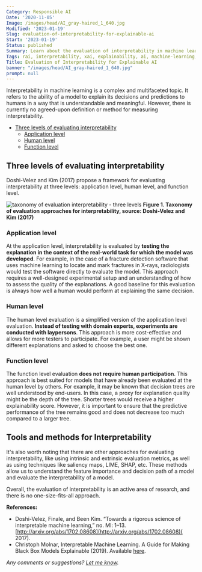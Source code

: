 ```yaml
---
Category: Responsible AI
Date: '2020-11-05'
Image: /images/head/AI_gray-haired_1_640.jpg
Modified: '2023-01-19'
Slug: evaluation-of-interpretability-for-explainable-ai
Start: '2023-01-19'
Status: published
Summary: Learn about the evaluation of interpretability in machine learning with this guide. Discover different levels and methods for assessing the explainability of models.
Tags: rai, interpretability, xai, explainability, ai, machine-learning, model, responsible-ai
Title: Evaluation of Interpretability for Explainable AI
banner: "/images/head/AI_gray-haired_1_640.jpg"
prompt: null
---
```


Interpretability in machine learning is a complex and multifaceted topic. It refers to the ability of a model to explain its decisions and predictions to humans in a way that is understandable and meaningful. However, there is currently no agreed-upon definition or method for measuring interpretability.

<!-- MarkdownTOC levels="2,3" autolink="true" autoanchor="true" -->

- [Three levels of evaluating interpretability](#three-levels-of-evaluating-interpretability)
	- [Application level](#application-level)
	- [Human level](#human-level)
	- [Function level](#function-level)

<!-- /MarkdownTOC -->

<a id="three-levels-of-evaluating-interpretability"></a>
## Three levels of evaluating interpretability
Doshi-Velez and Kim (2017) propose a framework for evaluating interpretability at three levels: application level, human level, and function level.

![taxonomy of evaluation interpretability - three levels](/images/evaluation_of_interpretability/taxonomy_of_evaluation_interpretability.png)
**Figure 1. Taxonomy of evaluation approaches for interpretability, source: Doshi-Velez and Kim (2017)**

<a id="application-level"></a>
### Application level
At the application level, interpretability is evaluated by **testing the explanation in the context of the real-world task for which the model was developed**. For example, in the case of a fracture detection software that uses machine learning to locate and mark fractures in X-rays, radiologists would test the software directly to evaluate the model. This approach requires a well-designed experimental setup and an understanding of how to assess the quality of the explanations. A good baseline for this evaluation is always how well a human would perform at explaining the same decision.

<a id="human-level"></a>
### Human level
The human level evaluation is a simplified version of the application level evaluation. **Instead of testing with domain experts, experiments are conducted with laypersons**. This approach is more cost-effective and allows for more testers to participate. For example, a user might be shown different explanations and asked to choose the best one.

<a id="function-level"></a>
### Function level
The function level evaluation **does not require human participation**. This approach is best suited for models that have already been evaluated at the human level by others. For example, it may be known that decision trees are well understood by end-users. In this case, a proxy for explanation quality might be the depth of the tree. Shorter trees would receive a higher explainability score. However, it is important to ensure that the predictive performance of the tree remains good and does not decrease too much compared to a larger tree.

## Tools and methods for Interpretability
It's also worth noting that there are other approaches for evaluating interpretability, like using intrinsic and extrinsic evaluation metrics, as well as using techniques like saliency maps, LIME, SHAP, etc. These methods allow us to understand the feature importance and decision path of a model and evaluate the interpretability of a model.

Overall, the evaluation of interpretability is an active area of research, and there is no one-size-fits-all approach. 

**References:**

- Doshi-Velez, Finale, and Been Kim. “Towards a rigorous science of interpretable machine learning,” no. Ml: 1–13. [http://arxiv.org/abs/1702.08608](http://arxiv.org/abs/1702.08608)( 2017).
- Christoph Molnar, Interpretable Machine Learning. A Guide for Making Black Box Models Explainable (2019). Available [here](http://leanpub.com/interpretable-machine-learning).

*Any comments or suggestions? [Let me know](mailto:ksafjan@gmail.com?subject=Blog+post).*